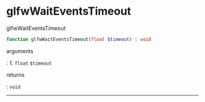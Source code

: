 # glfwWaitEventsTimeout
glfwWaitEventsTimeout

```php
function glfwWaitEventsTimeout(float $timeout) : void
```

arguments

:    1. `float` `$timeout` 

returns

:    `void` 

---
     